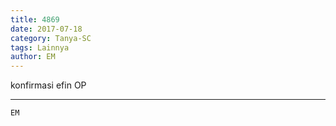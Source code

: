 ```yaml
---
title: 4869
date: 2017-07-18
category: Tanya-SC
tags: Lainnya
author: EM
---
```


konfirmasi efin OP

---



`EM`
